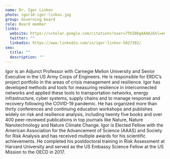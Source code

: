 ```yaml
---
name: Dr. Igor Linkov
photo: igor16-igor-linkov.jpg
group: Governing board
role: Board member
links:
  website: https://scholar.google.com/citations?user=7TKZ0DgAAAAJ&hl=en
  twitter: ""
  linkedin: https://www.linkedin.com/in/igor-linkov-5827392/
seo:
  title: ""
  description: ""
---
```


Igor is an Adjunct Professor with Carnegie Mellon University and Senior Executive in the US Army Corps of Engineers. He is responsible for ERDC’s project portfolio in the areas of crisis management and resilience. Igor has developed methods and tools for measuring resilience in interconnected networks and applied these tools to transportation networks, energy infrastructure, cyber systems, supply chains and to manage response and recovery following the COVID-19 pandemic. He has organized more than thirty conferences and continuing education workshops and publishes widely on risk and resilience analysis, including twenty five books and over 400 peer-reviewed publications in top journals like Nature, Nature Nanotechnology and Nature Climate Change. Igor is Elected Fellow with the American Association for the Advancement of Science (AAAS) and Society for Risk Analysis and has received multiple awards for his scientific achievements. He completed his postdoctoral training in Risk Assessment at Harvard University and served as the US Embassy Science Fellow at the US Mission to the OECD in 2017.
